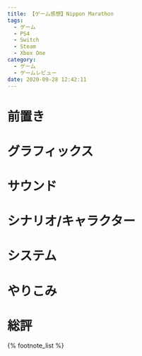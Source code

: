 ```yaml
---
title: 【ゲーム感想】Nippon Marathon
tags:
  - ゲーム
  - PS4
  - Switch
  - Steam
  - Xbox One
category:
  - ゲーム
  - ゲームレビュー
date: 2020-09-28 12:42:11
---
```


# 前置き

# グラフィックス

# サウンド

# シナリオ/キャラクター

# システム

# やりこみ

# 総評

{% footnote_list %}
